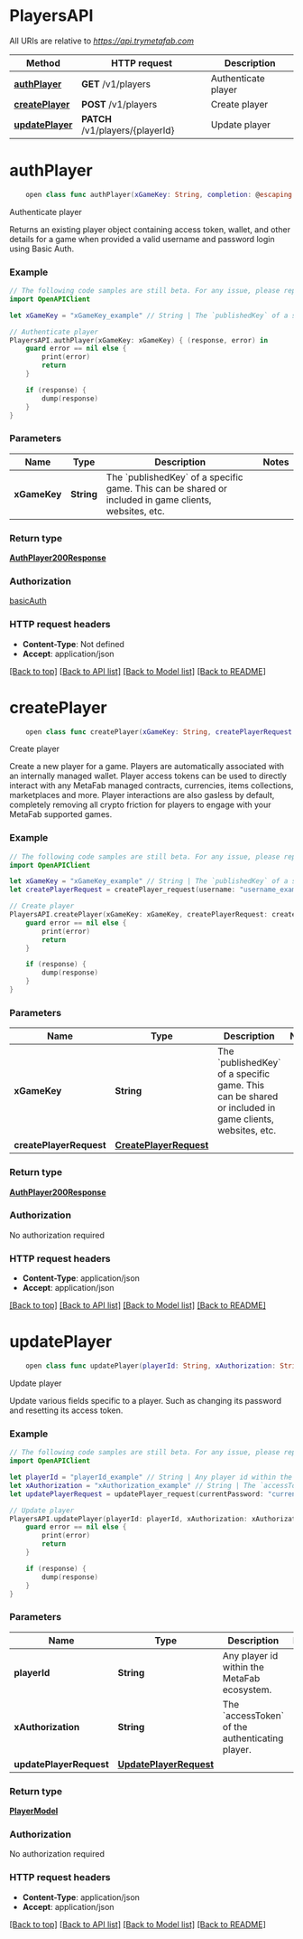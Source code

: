 # PlayersAPI

All URIs are relative to *https://api.trymetafab.com*

Method | HTTP request | Description
------------- | ------------- | -------------
[**authPlayer**](PlayersAPI.md#authplayer) | **GET** /v1/players | Authenticate player
[**createPlayer**](PlayersAPI.md#createplayer) | **POST** /v1/players | Create player
[**updatePlayer**](PlayersAPI.md#updateplayer) | **PATCH** /v1/players/{playerId} | Update player


# **authPlayer**
```swift
    open class func authPlayer(xGameKey: String, completion: @escaping (_ data: AuthPlayer200Response?, _ error: Error?) -> Void)
```

Authenticate player

Returns an existing player object containing access token, wallet, and other details for a game when provided a valid username and password login using Basic Auth.

### Example
```swift
// The following code samples are still beta. For any issue, please report via http://github.com/OpenAPITools/openapi-generator/issues/new
import OpenAPIClient

let xGameKey = "xGameKey_example" // String | The `publishedKey` of a specific game. This can be shared or included in game clients, websites, etc.

// Authenticate player
PlayersAPI.authPlayer(xGameKey: xGameKey) { (response, error) in
    guard error == nil else {
        print(error)
        return
    }

    if (response) {
        dump(response)
    }
}
```

### Parameters

Name | Type | Description  | Notes
------------- | ------------- | ------------- | -------------
 **xGameKey** | **String** | The &#x60;publishedKey&#x60; of a specific game. This can be shared or included in game clients, websites, etc. | 

### Return type

[**AuthPlayer200Response**](AuthPlayer200Response.md)

### Authorization

[basicAuth](../README.md#basicAuth)

### HTTP request headers

 - **Content-Type**: Not defined
 - **Accept**: application/json

[[Back to top]](#) [[Back to API list]](../README.md#documentation-for-api-endpoints) [[Back to Model list]](../README.md#documentation-for-models) [[Back to README]](../README.md)

# **createPlayer**
```swift
    open class func createPlayer(xGameKey: String, createPlayerRequest: CreatePlayerRequest, completion: @escaping (_ data: AuthPlayer200Response?, _ error: Error?) -> Void)
```

Create player

Create a new player for a game. Players are automatically associated with an internally managed wallet.  Player access tokens can be used to directly interact with any MetaFab managed contracts, currencies, items collections, marketplaces and more. Player interactions are also gasless by default, completely removing all crypto friction for players to engage with your MetaFab supported games.

### Example
```swift
// The following code samples are still beta. For any issue, please report via http://github.com/OpenAPITools/openapi-generator/issues/new
import OpenAPIClient

let xGameKey = "xGameKey_example" // String | The `publishedKey` of a specific game. This can be shared or included in game clients, websites, etc.
let createPlayerRequest = createPlayer_request(username: "username_example", password: "password_example") // CreatePlayerRequest | 

// Create player
PlayersAPI.createPlayer(xGameKey: xGameKey, createPlayerRequest: createPlayerRequest) { (response, error) in
    guard error == nil else {
        print(error)
        return
    }

    if (response) {
        dump(response)
    }
}
```

### Parameters

Name | Type | Description  | Notes
------------- | ------------- | ------------- | -------------
 **xGameKey** | **String** | The &#x60;publishedKey&#x60; of a specific game. This can be shared or included in game clients, websites, etc. | 
 **createPlayerRequest** | [**CreatePlayerRequest**](CreatePlayerRequest.md) |  | 

### Return type

[**AuthPlayer200Response**](AuthPlayer200Response.md)

### Authorization

No authorization required

### HTTP request headers

 - **Content-Type**: application/json
 - **Accept**: application/json

[[Back to top]](#) [[Back to API list]](../README.md#documentation-for-api-endpoints) [[Back to Model list]](../README.md#documentation-for-models) [[Back to README]](../README.md)

# **updatePlayer**
```swift
    open class func updatePlayer(playerId: String, xAuthorization: String, updatePlayerRequest: UpdatePlayerRequest, completion: @escaping (_ data: PlayerModel?, _ error: Error?) -> Void)
```

Update player

Update various fields specific to a player. Such as changing its password and resetting its access token.

### Example
```swift
// The following code samples are still beta. For any issue, please report via http://github.com/OpenAPITools/openapi-generator/issues/new
import OpenAPIClient

let playerId = "playerId_example" // String | Any player id within the MetaFab ecosystem.
let xAuthorization = "xAuthorization_example" // String | The `accessToken` of the authenticating player.
let updatePlayerRequest = updatePlayer_request(currentPassword: "currentPassword_example", newPassword: "newPassword_example", resetAccessToken: false) // UpdatePlayerRequest | 

// Update player
PlayersAPI.updatePlayer(playerId: playerId, xAuthorization: xAuthorization, updatePlayerRequest: updatePlayerRequest) { (response, error) in
    guard error == nil else {
        print(error)
        return
    }

    if (response) {
        dump(response)
    }
}
```

### Parameters

Name | Type | Description  | Notes
------------- | ------------- | ------------- | -------------
 **playerId** | **String** | Any player id within the MetaFab ecosystem. | 
 **xAuthorization** | **String** | The &#x60;accessToken&#x60; of the authenticating player. | 
 **updatePlayerRequest** | [**UpdatePlayerRequest**](UpdatePlayerRequest.md) |  | 

### Return type

[**PlayerModel**](PlayerModel.md)

### Authorization

No authorization required

### HTTP request headers

 - **Content-Type**: application/json
 - **Accept**: application/json

[[Back to top]](#) [[Back to API list]](../README.md#documentation-for-api-endpoints) [[Back to Model list]](../README.md#documentation-for-models) [[Back to README]](../README.md)

